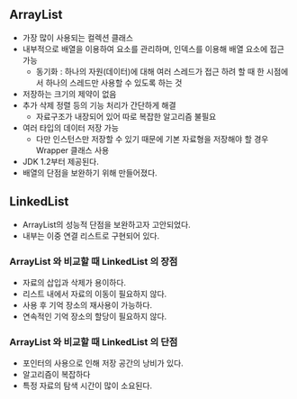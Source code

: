 ## ArrayList
- 가장 많이 사용되는 컬렉션 클래스
- 내부적으로 배열을 이용하여 요소를 관리하며, 인덱스를 이용해 배열 요소에 접근 가능
    - 동기화 : 하나의 자원(데이터)에 대해 여러 스레드가 접근 하려 할 때 한 시점에서 하나의 스레드만 사용할 수 있도록 하는 것
- 저장하는 크기의 제약이 없음
- 추가 삭제 정렬 등의 기능 처리가 간단하게 해결
    - 자료구조가 내장되어 있어 따로 복잡한 알고리즘 불필요
- 여러 타입의 데이터 저장 가능
    - 다만 인스턴스만 저장할 수 있기 때문에 기본 자료형을 저장해야 할 경우 Wrapper 클래스 사용
- JDK 1.2부터 제공된다.
- 배열의 단점을 보완하기 위해 만들어졌다.

## LinkedList

- ArrayList의 성능적 단점을 보완하고자 고안되었다.
- 내부는 이중 연결 리스트로 구현되어 있다.

### ArrayList 와 비교할 때 LinkedList 의 장점 
- 자료의 삽입과 삭제가 용이하다.
- 리스트 내에서 자료의 이동이 필요하지 않다.
- 사용 후 기억 장소의 재사용이 가능하다.
- 연속적인 기억 장소의 할당이 필요하지 않다.

### ArrayList 와 비교할 때 LinkedList 의 단점
- 포인터의 사용으로 인해 저장 공간의 낭비가 있다.
- 알고리즘이 복잡하다
- 특정 자료의 탐색 시간이 많이 소요된다.